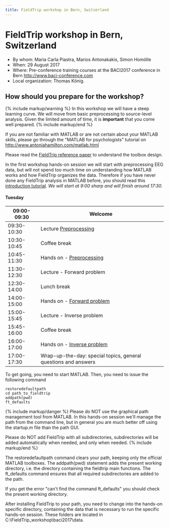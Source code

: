```yaml
---
title: FieldTrip workshop in Bern, Switzerland
---
```


# FieldTrip workshop in Bern, Switzerland

-   By whom: Maria Carla Piastra, Marios Antonakakis, Simon Homölle
-   When: 29 August 2017
-   Where: Pre-conference training courses at the BACI2017 conference in Bern <http://www.baci-conference.com>
-   Local organization: Thomas König.

## How should you prepare for the workshop?

{% include markup/warning %}
In this workshop we will have a steep learning curve. We will move from basic preprocessing to source-level analysis. Given the limited amount of time, it is **important** that you come well prepared.
{% include markup/end %}

If you are not familiar with MATLAB or are not certain about your MATLAB skills, please go through the "MATLAB for psychologists" tutorial on <http://www.antoniahamilton.com/matlab.html>

Please read the [FieldTrip reference paper](http://www.hindawi.com/journals/cin/2011/156869/) to understand the toolbox design.

In the first workshop hands-on session we will start with preprocessing EEG data, but will not spend too much time on understanding how MATLAB works and how FieldTrip organizes the data. Therefore if you have never done any FieldTrip analysis in MATLAB before, you should read this [introduction tutorial](/tutorial/introduction).
_We will start at 9:00 sharp and will finish around 17:30._

#### Tuesday

| 09:00-09:30 | Welcome                                                                                                                            |
| ----------- | ---------------------------------------------------------------------------------------------------------------------------------- |
| 09:30-10:30 | Lecture [ Preprocessing](http:/ftp.fieldtriptoolbox.org/pub/fieldtrip/workshop/baci2017/antonakakis_preprocessing_29_08_2017.pptx) |
| 10:30-10:45 | Coffee break                                                                                                                       |
| 10:45-11:30 | Hands on - [Preprocessing](/workshop/baci2017/preprocessing)                                                                       |
| 11:30-12:30 | Lecture - Forward problem                                                                                                          |
| 12:30-14:00 | Lunch break                                                                                                                        |
| 14:00-15:00 | Hands on - [Forward problem](/workshop/baci2017/forwardproblem)                                                                    |
| 15:00-15:45 | Lecture - Inverse problem                                                                                                          |
| 15:45-16:00 | Coffee break                                                                                                                       |
| 16:00-17:00 | Hands on - [Inverse problem](/workshop/baci2017/inverseproblem)                                                                    |
| 17:00-17:30 | Wrap-up-the-day: special topics, general questions and answers                                                                     |

To get going, you need to start MATLAB. Then, you need to issue the following command

    restoredefaultpath
    cd path_to_fieldtrip
    addpath(pwd)
    ft_defaults

{% include markup/danger %}
Please do NOT use the graphical path management tool from MATLAB. In this hands-on session we'll manage the path from the command line, but in general you are much better off using the startup.m file than the path GUI.

Please do NOT add FieldTrip with all subdirectories, subdirectories will be added automatically when needed, and only when needed.
{% include markup/end %}

The restoredefaultpath command clears your path, keeping only the
official MATLAB toolboxes. The addpath(pwd) statement adds the
present working directory, i.e. the directory containing the fieldtrip
main functions. The ft_defaults command ensures that all required
subdirectories are added to the path.

If you get the error "can't find the command ft_defaults" you should check the present working directory.

After installing FieldTrip to your path, you need to change into the hands-on specific directory, containing the data that is necessary to run the specific hands-on session. These folders are located in C:\\FieldTrip_workshop\\baci2017\\data.
